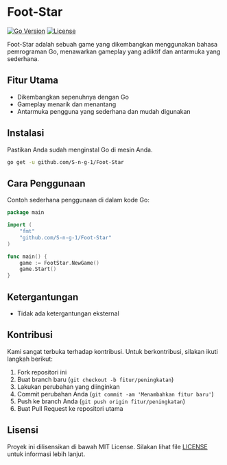 

# Foot-Star

[![Go Version](https://img.shields.io/badge/Go-1.16-blue)](https://golang.org/)
[![License](https://img.shields.io/badge/License-MIT-green)](https://opensource.org/licenses/MIT)

Foot-Star adalah sebuah game yang dikembangkan menggunakan bahasa pemrograman Go, menawarkan gameplay yang adiktif dan antarmuka yang sederhana.

## Fitur Utama

- Dikembangkan sepenuhnya dengan Go
- Gameplay menarik dan menantang
- Antarmuka pengguna yang sederhana dan mudah digunakan

## Instalasi

Pastikan Anda sudah menginstal Go di mesin Anda.

```bash
go get -u github.com/S-n-g-1/Foot-Star
```

## Cara Penggunaan

Contoh sederhana penggunaan di dalam kode Go:

```go
package main

import (
	"fmt"
	"github.com/S-n-g-1/Foot-Star"
)

func main() {
	game := FootStar.NewGame()
	game.Start()
}
```

## Ketergantungan

- Tidak ada ketergantungan eksternal

## Kontribusi

Kami sangat terbuka terhadap kontribusi. Untuk berkontribusi, silakan ikuti langkah berikut:

1. Fork repositori ini
2. Buat branch baru (`git checkout -b fitur/peningkatan`)
3. Lakukan perubahan yang diinginkan
4. Commit perubahan Anda (`git commit -am 'Menambahkan fitur baru'`)
5. Push ke branch Anda (`git push origin fitur/peningkatan`)
6. Buat Pull Request ke repositori utama

## Lisensi

Proyek ini dilisensikan di bawah MIT License. Silakan lihat file [LICENSE](LICENSE) untuk informasi lebih lanjut.
